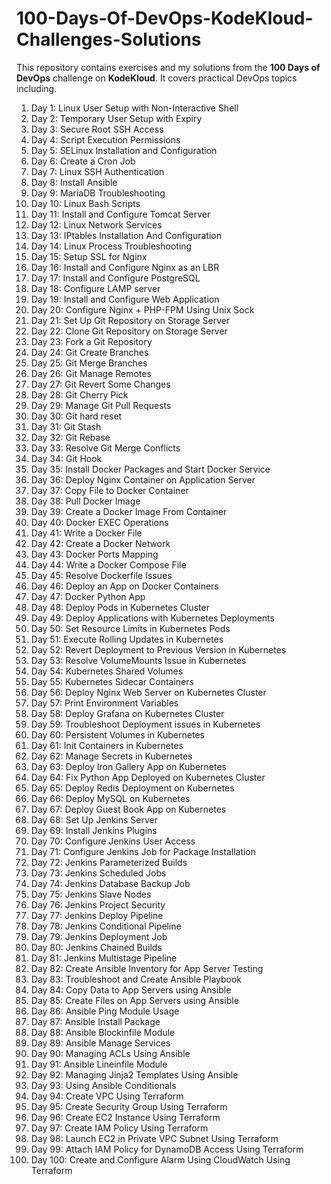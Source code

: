 # 100-Days-Of-DevOps-KodeKloud-Challenges-Solutions


This repository contains exercises and my solutions from the **100 Days of DevOps** challenge on **KodeKloud**. It covers practical DevOps topics including.

1. Day 1: Linux User Setup with Non-Interactive Shell  
2. Day 2: Temporary User Setup with Expiry  
3. Day 3: Secure Root SSH Access  
4. Day 4: Script Execution Permissions  
5. Day 5: SELinux Installation and Configuration  
6. Day 6: Create a Cron Job  
7. Day 7: Linux SSH Authentication  
8. Day 8: Install Ansible  
9. Day 9: MariaDB Troubleshooting  
10. Day 10: Linux Bash Scripts  
11. Day 11: Install and Configure Tomcat Server  
12. Day 12: Linux Network Services  
13. Day 13: IPtables Installation And Configuration  
14. Day 14: Linux Process Troubleshooting  
15. Day 15: Setup SSL for Nginx  
16. Day 16: Install and Configure Nginx as an LBR  
17. Day 17: Install and Configure PostgreSQL  
18. Day 18: Configure LAMP server  
19. Day 19: Install and Configure Web Application  
20. Day 20: Configure Nginx + PHP-FPM Using Unix Sock  
21. Day 21: Set Up Git Repository on Storage Server  
22. Day 22: Clone Git Repository on Storage Server  
23. Day 23: Fork a Git Repository  
24. Day 24: Git Create Branches  
25. Day 25: Git Merge Branches  
26. Day 26: Git Manage Remotes  
27. Day 27: Git Revert Some Changes  
28. Day 28: Git Cherry Pick  
29. Day 29: Manage Git Pull Requests  
30. Day 30: Git hard reset  
31. Day 31: Git Stash  
32. Day 32: Git Rebase  
33. Day 33: Resolve Git Merge Conflicts  
34. Day 34: Git Hook  
35. Day 35: Install Docker Packages and Start Docker Service  
36. Day 36: Deploy Nginx Container on Application Server  
37. Day 37: Copy File to Docker Container  
38. Day 38: Pull Docker Image  
39. Day 39: Create a Docker Image From Container  
40. Day 40: Docker EXEC Operations  
41. Day 41: Write a Docker File  
42. Day 42: Create a Docker Network  
43. Day 43: Docker Ports Mapping  
44. Day 44: Write a Docker Compose File  
45. Day 45: Resolve Dockerfile Issues  
46. Day 46: Deploy an App on Docker Containers  
47. Day 47: Docker Python App  
48. Day 48: Deploy Pods in Kubernetes Cluster  
49. Day 49: Deploy Applications with Kubernetes Deployments  
50. Day 50: Set Resource Limits in Kubernetes Pods  
51. Day 51: Execute Rolling Updates in Kubernetes  
52. Day 52: Revert Deployment to Previous Version in Kubernetes  
53. Day 53: Resolve VolumeMounts Issue in Kubernetes  
54. Day 54: Kubernetes Shared Volumes  
55. Day 55: Kubernetes Sidecar Containers  
56. Day 56: Deploy Nginx Web Server on Kubernetes Cluster  
57. Day 57: Print Environment Variables  
58. Day 58: Deploy Grafana on Kubernetes Cluster  
59. Day 59: Troubleshoot Deployment issues in Kubernetes  
60. Day 60: Persistent Volumes in Kubernetes  
61. Day 61: Init Containers in Kubernetes  
62. Day 62: Manage Secrets in Kubernetes  
63. Day 63: Deploy Iron Gallery App on Kubernetes  
64. Day 64: Fix Python App Deployed on Kubernetes Cluster  
65. Day 65: Deploy Redis Deployment on Kubernetes  
66. Day 66: Deploy MySQL on Kubernetes  
67. Day 67: Deploy Guest Book App on Kubernetes  
68. Day 68: Set Up Jenkins Server  
69. Day 69: Install Jenkins Plugins  
70. Day 70: Configure Jenkins User Access  
71. Day 71: Configure Jenkins Job for Package Installation  
72. Day 72: Jenkins Parameterized Builds  
73. Day 73: Jenkins Scheduled Jobs  
74. Day 74: Jenkins Database Backup Job  
75. Day 75: Jenkins Slave Nodes  
76. Day 76: Jenkins Project Security  
77. Day 77: Jenkins Deploy Pipeline  
78. Day 78: Jenkins Conditional Pipeline  
79. Day 79: Jenkins Deployment Job  
80. Day 80: Jenkins Chained Builds  
81. Day 81: Jenkins Multistage Pipeline  
82. Day 82: Create Ansible Inventory for App Server Testing  
83. Day 83: Troubleshoot and Create Ansible Playbook  
84. Day 84: Copy Data to App Servers using Ansible  
85. Day 85: Create Files on App Servers using Ansible  
86. Day 86: Ansible Ping Module Usage  
87. Day 87: Ansible Install Package  
88. Day 88: Ansible Blockinfile Module  
89. Day 89: Ansible Manage Services  
90. Day 90: Managing ACLs Using Ansible  
91. Day 91: Ansible Lineinfile Module  
92. Day 92: Managing Jinja2 Templates Using Ansible  
93. Day 93: Using Ansible Conditionals  
94. Day 94: Create VPC Using Terraform  
95. Day 95: Create Security Group Using Terraform  
96. Day 96: Create EC2 Instance Using Terraform  
97. Day 97: Create IAM Policy Using Terraform  
98. Day 98: Launch EC2 in Private VPC Subnet Using Terraform  
99. Day 99: Attach IAM Policy for DynamoDB Access Using Terraform  
100. Day 100: Create and Configure Alarm Using CloudWatch Using Terraform
